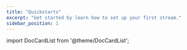 ```yaml
---
title: "Quickstarts"
excerpt: "Get started by learn how to set up your first stream."
sidebar_position: 1
---
```


import DocCardList from '@theme/DocCardList';

<DocCardList />  